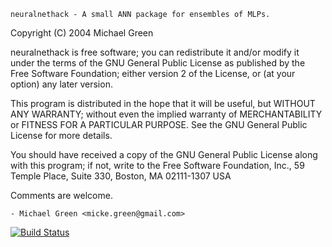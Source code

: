 	neuralnethack - A small ANN package for ensembles of MLPs.



  Copyright (C) 2004 Michael Green

  neuralnethack is free software; you can redistribute it and/or modify
  it under the terms of the GNU General Public License as published by
  the Free Software Foundation; either version 2 of the License, or
  (at your option) any later version.

  This program is distributed in the hope that it will be useful,
  but WITHOUT ANY WARRANTY; without even the implied warranty of
  MERCHANTABILITY or FITNESS FOR A PARTICULAR PURPOSE.  See the
  GNU General Public License for more details.

  You should have received a copy of the GNU General Public License
  along with this program; if not, write to the Free Software
  Foundation, Inc., 59 Temple Place, Suite 330, Boston, MA  02111-1307  USA

Comments are welcome.

	- Michael Green <micke.green@gmail.com>


[![Build Status](https://travis-ci.org/DoktorMike/neuralnethack.svg?branch=master)](https://travis-ci.org/DoktorMike/neuralnethack)
